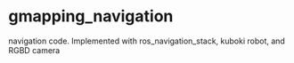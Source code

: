 # gmapping_navigation
navigation code. Implemented with ros_navigation_stack, kuboki robot, and RGBD camera
